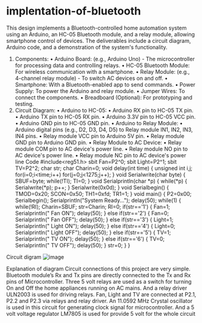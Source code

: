 # implentation-of-bluetooth

This design implements a Bluetooth-controlled home automation system using an Arduino, an HC-05 Bluetooth module, and a relay module, allowing smartphone control of devices. The deliverables include a circuit diagram, Arduino code, and a demonstration of the system's functionality.
1. Components:
•	Arduino Board: (e.g., Arduino Uno) - The microcontroller for processing data and controlling relays.
•	HC-05 Bluetooth Module: For wireless communication with a smartphone.
•	Relay Module: (e.g., 4-channel relay module) - To switch AC devices on and off.
•	Smartphone: With a Bluetooth-enabled app to send commands.
•	Power Supply: To power the Arduino and relay module.
•	Jumper Wires: To connect the components.
•	Breadboard (Optional): For prototyping and testing. 
2. Circuit Diagram:
•	Arduino to HC-05:
•	Arduino RX pin to HC-05 TX pin.
•	Arduino TX pin to HC-05 RX pin.
•	Arduino 3.3V pin to HC-05 VCC pin.
•	Arduino GND pin to HC-05 GND pin.
•	Arduino to Relay Module:
•	Arduino digital pins (e.g., D2, D3, D4, D5) to Relay module IN1, IN2, IN3, IN4 pins.
•	Relay module VCC pin to Arduino 5V pin.
•	Relay module GND pin to Arduino GND pin.
•	Relay Module to AC Device:
•	Relay module COM pin to AC device's power line.
•	Relay module NO pin to AC device's power line.
•	Relay module NC pin to AC device's power line
Code 
#include<reg51.h>
sbit Fan=P2^0;
sbit Light=P2^1;
sbit TV=P2^2;
 char str;
 char Charin=0;
void delay(int time)
{
 unsigned int i,j;
 for(i=0;i<time;i++)
 for(j=0;j<1275;j++);
}
void Serialwrite(char byte)
{
  SBUF=byte;
  while(!TI);
  TI=0;
}
void Serialprintln(char *p)
{
  while(*p)
  {
    Serialwrite(*p);
    p++;
  }
  Serialwrite(0x0d);
}
void Serialbegin()
{
   TMOD=0x20;
   SCON=0x50;
   TH1=0xfd;
   TR1=1;
}
void main()
{
  P2=0x00;
  Serialbegin();
  Serialprintln("System Ready...");
  delay(50);
  while(1)
  {
    while(!RI);
    Charin=SBUF;
    str=Charin;
    RI=0;
      if(str=='1')
      {
        Fan=1;
        Serialprintln(" Fan ON");
        delay(50);
      }
      else if(str=='2')
      {
        Fan=0;
        Serialprintln(" Fan OFF");
        delay(50);
      }
       else if(str=='3')
      {
        Light=1;
        Serialprintln(" Light ON");
        delay(50);
      }
       else if(str=='4')
      {
        Light=0;
        Serialprintln(" Light OFF");
        delay(50);
      }
       else if(str=='5')
      {
        TV=1;
        Serialprintln(" TV ON");
        delay(50);
      }
       else if(str=='6')
      {
        TV=0;
        Serialprintln(" TV OFF");
        delay(50);
      }
      str=0;
  }
}

Circuit digram
![image](https://github.com/user-attachments/assets/bf6ff4e7-ed10-49ee-8dcb-fb77630c72e4)

 
Explanation of diagram 
    Circuit connections of this project are very simple. Bluetooth module’s Rx and Tx pins are directly connected to the  Tx and Rx pins of Microcontroller. Three 5 volt relays are used as a switch for turning On and Off the home appliances running on AC mains. And a relay driver ULN2003 is used for driving relays. Fan, Light and TV are connected at P2.1, P2.2 and P2.3 via relays and relay driver. An 11.0592 MHz Crystal oscillator is used in this circuit for generating clock signal for microcontroller. And a 5 volt voltage regulator LM7805 is used for provide 5 volt for the whole circuit

